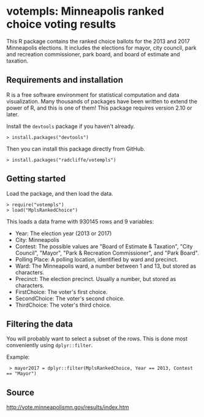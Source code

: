 # votempls: Minneapolis ranked choice voting results

This R package contains the ranked choice ballots for the 2013 and 2017
Minneapolis elections. It includes the elections for mayor, city council,
park and recreation commissioner, park board, and board of estimate and taxation.


## Requirements and installation

R is a free software environment for statistical computation and data visualization. 
Many thousands of packages have been written to extend the power of R, and this is 
one of them! This package requires version 2.10 or later.

Install the ``devtools`` package if you haven't already.

    > install.packages("devtools")

Then you can install this package directly from GitHub.

    > install.packages("radcliffe/votempls")

## Getting started

Load the package, and then load the data.

    > require("votempls")
    > load("MplsRankedChoice")

This loads a data frame with 930145 rows and 9 variables:

* Year: The election year (2013 or 2017)
* City: Minneapolis
* Contest: The possible values are "Board of Estimate & Taxation", "City Council", "Mayor", "Park & Recreation Commissioner", and "Park Board".
* Polling Place: A polling location, identified by ward and precinct.
* Ward: The Minneapolis ward, a number between 1 and 13, but stored as characters.
* Precinct: The election precinct. Usually a number, but stored as characters.
* FirstChoice: The voter's first choice.
* SecondChoice: The voter's second choice.
* ThirdChoice: The voter's third choice.

## Filtering the data

You will probably want to select a subset of the rows. This is done most conveniently using ``dplyr::filter``.

Example:

     > mayor2017 = dplyr::filter(MplsRankedChoice, Year == 2013, Contest == "Mayor")

## Source

http://vote.minneapolismn.gov/results/index.htm

